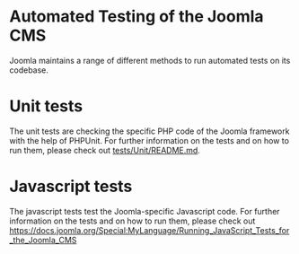 Automated Testing of the Joomla CMS
==========

Joomla maintains a range of different methods to run automated tests on its codebase.

Unit tests
==========
The unit tests are checking the specific PHP code of the Joomla framework with the help of PHPUnit. For further information on the tests and on how to run them, please check out [tests/Unit/README.md](Unit/README.md).

Javascript tests
==========
The javascript tests test the Joomla-specific Javascript code. For further information on the tests and on how to run them, please check out https://docs.joomla.org/Special:MyLanguage/Running_JavaScript_Tests_for_the_Joomla_CMS
